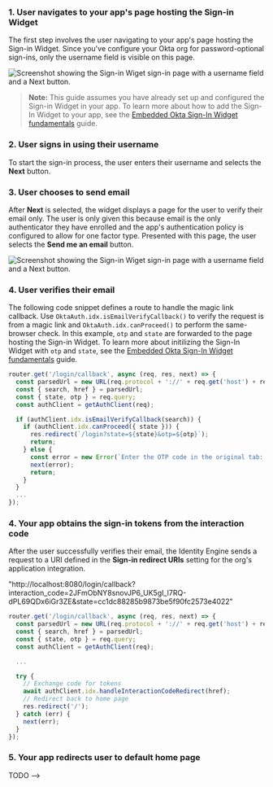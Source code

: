 ### 1. User navigates to your app's page hosting the Sign-in Widget

The first step involves the user navigating to your app's page hosting the Sign-in Widget. Since you've configure your Okta org for password-optional sign-ins, only the username field is visible on this page.

<div class="half border">

![Screenshot showing the Sign-in Wiget sign-in page with a username field and a Next button.](/img/pwd-optional/pwd-optional-widget-sign-in-page.png)

</div>

> **Note:** This guide assumes you have already set up and configured the Sign-in Widget in your app. To learn more about how to add the Sign-In Widget to your app, see the [Embedded Okta Sign-In Widget fundamentals](docs/guides/embedded-siw/main/) guide.

### 2. User signs in using their username

To start the sign-in process, the user enters their username and selects the **Next** button.

### 3. User chooses to send email

After **Next** is selected, the widget displays a page for the user to verify their email only. The user is only given this because email is the only authenticator they have enrolled and the app's authentication policy is configured to allow for one factor type. Presented with this page, the user selects the **Send me an email** button.

<div class="half border">

![Screenshot showing the Sign-in Wiget sign-in page with a username field and a Next button.](/img/pwd-optional/pwd-optional-widget-send-email-page.png)

</div>

### 4. User verifies their email

<StackSnippet snippet="emailverification" />



The following code snippet defines a route to handle the magic link callback. Use `OktaAuth.idx.isEmailVerifyCallback()` to verify the request is from a magic link and `OktaAuth.idx.canProceed()` to perform the same-browser check. In this example, `otp` and `state` are forwarded to the page hosting the Sign-in Widget. To learn more about initilizing the Sign-In Widget with `otp` and `state`, see the [Embedded Okta Sign-In Widget fundamentals](docs/guides/embedded-siw/main/) guide.

```javascript
router.get('/login/callback', async (req, res, next) => {
  const parsedUrl = new URL(req.protocol + '://' + req.get('host') + req.originalUrl);
  const { search, href } = parsedUrl;
  const { state, otp } = req.query;
  const authClient = getAuthClient(req);

  if (authClient.idx.isEmailVerifyCallback(search)) {
    if (authClient.idx.canProceed({ state })) {
      res.redirect(`/login?state=${state}&otp=${otp}`);
      return;
    } else {
      const error = new Error(`Enter the OTP code in the original tab: ${otp}`);
      next(error);
      return;
    }
  }
  ...
});
```

### 4. Your app obtains the sign-in tokens from the interaction code

After the user successfully verifies their email, the Identity Engine sends a request to a URI defined in the **Sign-in redirect URIs** setting for the org's application integration.

"http://localhost:8080/login/callback?interaction_code=2JFmObNY8snovJP6_UK5gI_l7RQ-dPL69QDx6iGr3ZE&state=cc1dc88285b9873be5f90fc2573e4022"

```javascript
router.get('/login/callback', async (req, res, next) => {
  const parsedUrl = new URL(req.protocol + '://' + req.get('host') + req.originalUrl);
  const { search, href } = parsedUrl;
  const { state, otp } = req.query;
  const authClient = getAuthClient(req);

  ...

  try {
    // Exchange code for tokens
    await authClient.idx.handleInteractionCodeRedirect(href);
    // Redirect back to home page
    res.redirect('/');
  } catch (err) {
    next(err);
  }
});

```

### 5. Your app redirects user to default home page

TODO
-->
